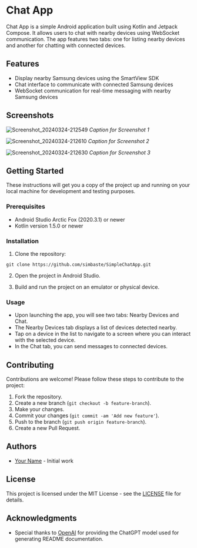 # Chat App

Chat App is a simple Android application built using Kotlin and Jetpack Compose. It allows users to chat with nearby devices using WebSocket communication. The app features two tabs: one for listing nearby devices and another for chatting with connected devices.

## Features

- Display nearby Samsung devices using the SmartView SDK
- Chat interface to communicate with connected Samsung devices
- WebSocket communication for real-time messaging with nearby Samsung devices

## Screenshots

![Screenshot_20240324-212549](https://github.com/simbaste/SimpleChatApp/assets/11315462/da39ab9b-160f-4722-9817-7959d6206b62)
*Caption for Screenshot 1*

![Screenshot_20240324-212610](https://github.com/simbaste/SimpleChatApp/assets/11315462/1234208b-26c5-420d-950a-66a3ff9e51d3)
*Caption for Screenshot 2*

![Screenshot_20240324-212630](https://github.com/simbaste/SimpleChatApp/assets/11315462/1ec5ea3c-4e48-4978-9837-f7b00bca8ec0)
*Caption for Screenshot 3*

## Getting Started

These instructions will get you a copy of the project up and running on your local machine for development and testing purposes.

### Prerequisites

- Android Studio Arctic Fox (2020.3.1) or newer
- Kotlin version 1.5.0 or newer

### Installation

1. Clone the repository:

```
git clone https://github.com/simbaste/SimpleChatApp.git
```

2. Open the project in Android Studio.

3. Build and run the project on an emulator or physical device.

### Usage

- Upon launching the app, you will see two tabs: Nearby Devices and Chat.
- The Nearby Devices tab displays a list of devices detected nearby.
- Tap on a device in the list to navigate to a screen where you can interact with the selected device.
- In the Chat tab, you can send messages to connected devices.

## Contributing

Contributions are welcome! Please follow these steps to contribute to the project:

1. Fork the repository.
2. Create a new branch (`git checkout -b feature-branch`).
3. Make your changes.
4. Commit your changes (`git commit -am 'Add new feature'`).
5. Push to the branch (`git push origin feature-branch`).
6. Create a new Pull Request.

## Authors

- [Your Name](https://github.com/simbaste) - Initial work

## License

This project is licensed under the MIT License - see the [LICENSE](LICENSE) file for details.

## Acknowledgments

- Special thanks to [OpenAI](https://openai.com) for providing the ChatGPT model used for generating README documentation.

